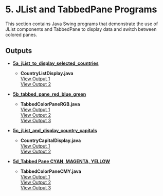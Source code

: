 # 5. JList and TabbedPane Programs

This section contains Java Swing programs that demonstrate the use of JList components and TabbedPane to display data and switch between colored panes.

## Outputs

- **[5a_jList_to_display_selected_countries](./5a_jList_to_display_selected_countries)**

  - **CountryListDisplay.java**  
    [View Output 1](./5a_jList_to_display_selected_countries/5a.png)  
    [View Output 2](./5a_jList_to_display_selected_countries/5a0.png)

- **[5b_tabbed_pane_red_blue_green](./5b_tabbed_pane_red_blue_green)**

  - **TabbedColorPaneRGB.java**  
    [View Output 1](./5b_tabbed_pane_red_blue_green/5b.png)  
    [View Output 2](./5b_tabbed_pane_red_blue_green/5b0.png)  
    [View Output 3](./5b_tabbed_pane_red_blue_green/5b00.png)

- **[5c_jList_and_display_country_capitals](./5c_jList_and_display_country_capitals)**

  - **CountryCapitalDisplay.java**  
    [View Output 1](./5c_jList_and_display_country_capitals/5c.png)  
    [View Output 2](./5c_jList_and_display_country_capitals/5c0.png)

- **[5d_Tabbed Pane CYAN, MAGENTA, YELLOW](./5d_tabbed_pane_cyan_magenta_yellow)**
  - **TabbedColorPaneCMY.java**  
    [View Output 1](./5d_tabbed_pane_cyan_magenta_yellow/5d.png)  
    [View Output 2](./5d_tabbed_pane_cyan_magenta_yellow/5d0.png)  
    [View Output 3](./5d_tabbed_pane_cyan_magenta_yellow/5d00.png)
